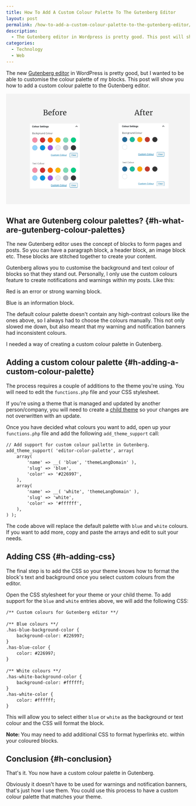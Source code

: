 ```yaml
---
title: How To Add A Custom Colour Palette To The Gutenberg Editor
layout: post
permalink: /how-to-add-a-custom-colour-palette-to-the-gutenberg-editor/
description:
  - The Gutenberg editor in Wordpress is pretty good. This post will show you how to add a custom colour palette to the Gutenberg editor.
categories:
  - Technology
  - Web
---
```

The new <a rel="noreferrer noopener" aria-label="Gutenberg editor (opens in a new tab)" href="https://wordpress.org/gutenberg/" target="_blank">Gutenberg editor</a> in WordPress is pretty good, but I wanted to be able to customise the colour palette of my blocks. This post will show you how to add a custom colour palette to the Gutenberg editor.

![](/assets/images/gutenberg-colour-palette.png) 

## What are Gutenberg colour palettes? {#h-what-are-gutenberg-colour-palettes}

The new Gutenberg editor uses the concept of blocks to form pages and posts. So you can have a paragraph block, a header block, an image block etc. These blocks are stitched together to create your content.

Gutenberg allows you to customise the background and text colour of blocks so that they stand out. Personally, I only use the custom colours feature to create notifications and warnings within my posts. Like this:

<p class="notice-red">
  Red is an error or strong warning block.
</p>

<p class="notice">
  Blue is an information block.
</p>

The default colour palette doesn't contain any high-contrast colours like the ones above, so I always had to choose the colours manually. This not only slowed me down, but also meant that my warning and notification banners had inconsistent colours.

I needed a way of creating a custom colour palette in Gutenberg.

## Adding a custom colour palette {#h-adding-a-custom-colour-palette}

The process requires a couple of additions to the theme you're using. You will need to edit the `functions.php` file and your CSS stylesheet.

<p class="notice">
  If you're using a theme that is managed and updated by another person/company, you will need to create a <a rel="noreferrer noopener" aria-label="child theme (opens in a new tab)" href="https://developer.wordpress.org/themes/advanced-topics/child-themes/" target="_blank">child theme</a> so your changes are not overwritten with an update.
</p>

Once you have decided what colours you want to add, open up your `functions.php` file and add the following `add_theme_support` call:

```
// Add support for custom colour pallette in Gutenberg.
add_theme_support( 'editor-color-palette', array(
	array(
		'name' => __( 'blue', 'themeLangDomain' ),
		'slug' => 'blue',
		'color' => '#226997',
	),
	array(
		'name' => __( 'white', 'themeLangDomain' ),
		'slug' => 'white',
		'color' => '#ffffff',
	),
) );
```

The code above will replace the default palette with `blue` and `white` colours. If you want to add more, copy and paste the arrays and edit to suit your needs.

## Adding CSS {#h-adding-css}

The final step is to add the CSS so your theme knows how to format the block's text and background once you select custom colours from the editor.

Open the CSS stylesheet for your theme or your child theme. To add support for the `blue` and `white` entries above, we will add the following CSS:

```
/** Custom colours for Gutenberg editor **/

/** Blue colours **/
.has-blue-background-color {
	background-color: #226997;
}
.has-blue-color {
	color: #226997;
}

/** White colours **/
.has-white-background-color {
	background-color: #ffffff;
}
.has-white-color {
	color: #ffffff;
}
```

This will allow you to select either `blue` or `white` as the background or text colour and the CSS will format the block.

<p class="notice">
  <strong>Note: </strong>You may need to add additional CSS to format hyperlinks etc. within your coloured blocks.
</p>

## Conclusion {#h-conclusion}

That's it. You now have a custom colour palette in Gutenberg.

Obviously it doesn't have to be used for warnings and notification banners, that's just how I use them. You could use this process to have a custom colour palette that matches your theme.